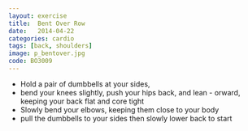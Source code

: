 ```yaml
---
layout: exercise
title:  Bent Over Row
date:   2014-04-22
categories: cardio
tags: [back, shoulders]
image: p_bentover.jpg
code: BO3009
---
```


- Hold a pair of dumbbells at your sides,
- bend your knees slightly, push your hips back, and lean - orward, keeping your back flat and core tight 
- Slowly bend your elbows, keeping them close to your body
- pull the dumbbells to your sides then slowly lower back to start